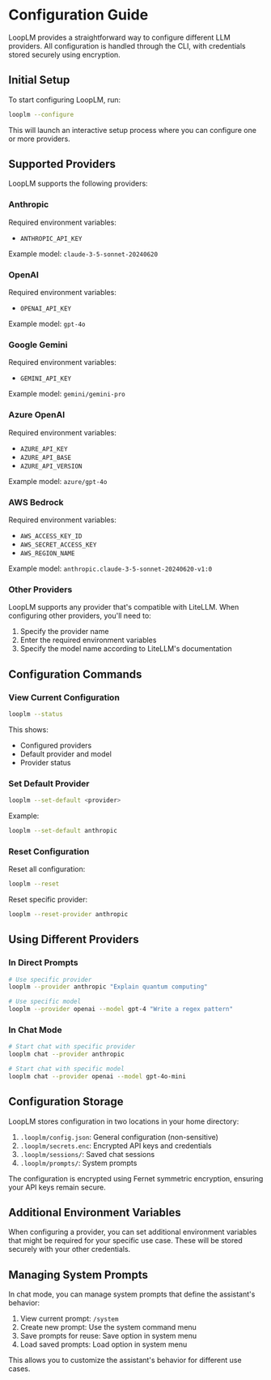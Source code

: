 # Configuration Guide

LoopLM provides a straightforward way to configure different LLM providers. All configuration is handled through the CLI, with credentials stored securely using encryption.

## Initial Setup

To start configuring LoopLM, run:

```bash
looplm --configure
```

This will launch an interactive setup process where you can configure one or more providers.

## Supported Providers

LoopLM supports the following providers:

### Anthropic
Required environment variables:
- `ANTHROPIC_API_KEY`

Example model: `claude-3-5-sonnet-20240620`

### OpenAI
Required environment variables:
- `OPENAI_API_KEY`

Example model: `gpt-4o`

### Google Gemini
Required environment variables:
- `GEMINI_API_KEY`

Example model: `gemini/gemini-pro`

### Azure OpenAI
Required environment variables:
- `AZURE_API_KEY`
- `AZURE_API_BASE`
- `AZURE_API_VERSION`

Example model: `azure/gpt-4o`

### AWS Bedrock
Required environment variables:
- `AWS_ACCESS_KEY_ID`
- `AWS_SECRET_ACCESS_KEY`
- `AWS_REGION_NAME`

Example model: `anthropic.claude-3-5-sonnet-20240620-v1:0`

### Other Providers
LoopLM supports any provider that's compatible with LiteLLM. When configuring other providers, you'll need to:

1. Specify the provider name
2. Enter the required environment variables
3. Specify the model name according to LiteLLM's documentation

## Configuration Commands

### View Current Configuration

```bash
looplm --status
```

This shows:
- Configured providers
- Default provider and model
- Provider status

### Set Default Provider

```bash
looplm --set-default <provider>
```

Example:
```bash
looplm --set-default anthropic
```

### Reset Configuration

Reset all configuration:
```bash
looplm --reset
```

Reset specific provider:
```bash
looplm --reset-provider anthropic
```

## Using Different Providers

### In Direct Prompts
```bash
# Use specific provider
looplm --provider anthropic "Explain quantum computing"

# Use specific model
looplm --provider openai --model gpt-4 "Write a regex pattern"
```

### In Chat Mode
```bash
# Start chat with specific provider
looplm chat --provider anthropic

# Start chat with specific model
looplm chat --provider openai --model gpt-4o-mini
```

## Configuration Storage

LoopLM stores configuration in two locations in your home directory:

1. `.looplm/config.json`: General configuration (non-sensitive)
2. `.looplm/secrets.enc`: Encrypted API keys and credentials
3. `.looplm/sessions/`: Saved chat sessions
4. `.looplm/prompts/`: System prompts

The configuration is encrypted using Fernet symmetric encryption, ensuring your API keys remain secure.

## Additional Environment Variables

When configuring a provider, you can set additional environment variables that might be required for your specific use case. These will be stored securely with your other credentials.

## Managing System Prompts

In chat mode, you can manage system prompts that define the assistant's behavior:

1. View current prompt: `/system`
2. Create new prompt: Use the system command menu
3. Save prompts for reuse: Save option in system menu
4. Load saved prompts: Load option in system menu

This allows you to customize the assistant's behavior for different use cases.
